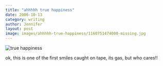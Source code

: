 ```yaml
---
title: "ahhhhh true happiness"
date: 2006-10-13
category: writing
author: Jennifer
layout: post
image: images/ahhhhh-true-happiness/1160751474000-missing.jpg
---
```


![true happiness](/te2006/assets/images/ahhhhh-true-happiness/1160751474000-missing.jpg)

ok, this is one of the first smiles caught on tape, its gas, but who cares!!
